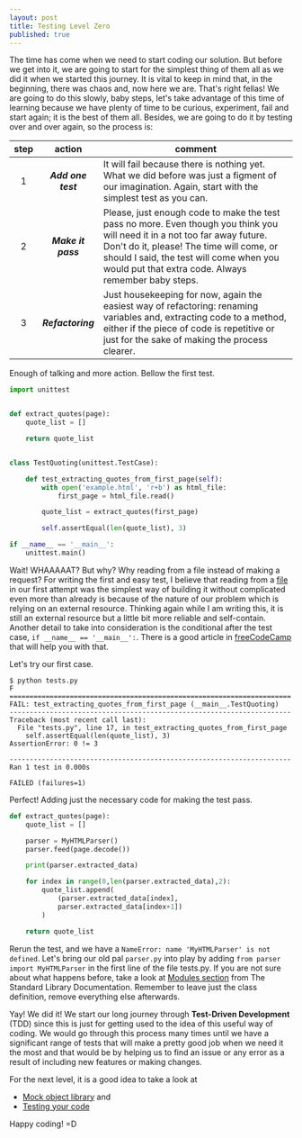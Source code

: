```yaml
---
layout: post
title: Testing Level Zero
published: true
---
```


The time has come when we need to start coding our solution. But before we get
into it, we are going to start for the simplest thing of them all as we did it
when we started this journey.
It is vital to keep in mind that, in the beginning, there was chaos and, now here
we are. That's right fellas! We are going to do this slowly, baby steps, let's take
advantage of this time of learning because we have plenty of time to be curious, experiment, fail and start again;
it is the best of them all. Besides, we are going to do it by testing over and over again, so the process is:

|  step  | action | comment |
| :----: | :----: | ------- |
| 1 | **_Add one test_** | It will fail because there is nothing yet. What we did before was just a figment of our imagination. Again, start with the simplest test as you can. |
| 2 | **_Make it pass_** | Please, just enough code to make the test pass no more. Even though you think you will need it in a not too far away future. Don't do it, please! The time will come, or should I said, the test will come when you would put that extra code. Always remember baby steps. |
| 3 | **_Refactoring_** | Just housekeeping for now, again the easiest way of refactoring: renaming variables and, extracting code to a method, either if the piece of code is repetitive or just for the sake of making the process clearer. |

Enough of talking and more action. Bellow the first test.

```python
import unittest


def extract_quotes(page):
    quote_list = []

    return quote_list


class TestQuoting(unittest.TestCase):

    def test_extracting_quotes_from_first_page(self):
        with open('example.html', 'r+b') as html_file:
            first_page = html_file.read()

        quote_list = extract_quotes(first_page)

        self.assertEqual(len(quote_list), 3)

if __name__ == '__main__':
    unittest.main()
```

Wait! WHAAAAAT? But why? Why reading from a file instead of making a request? For
writing the first and easy test, I believe that reading from a [file](https://ambarmendez.github.io/files/example.html) in
our first attempt was the simplest way of building it without complicated even
more than already is because of the nature of our problem which is relying on an
external resource. Thinking again while I am writing this, it is still
an external resource but a little bit more reliable and self-contain. Another
detail to take into consideration is the conditional after the test
case, `if __name__ == '__main__':`. There is a good article
in [freeCodeCamp](https://www.freecodecamp.org/news/if-name-main-python-example/) that
will help you with that.

Let's try our first case.

```
$ python tests.py
F
======================================================================
FAIL: test_extracting_quotes_from_first_page (__main__.TestQuoting)
----------------------------------------------------------------------
Traceback (most recent call last):
  File "tests.py", line 17, in test_extracting_quotes_from_first_page
    self.assertEqual(len(quote_list), 3)
AssertionError: 0 != 3

----------------------------------------------------------------------
Ran 1 test in 0.000s

FAILED (failures=1)

```

Perfect! Adding just the necessary code for making the test pass.

```python
def extract_quotes(page):
    quote_list = []

    parser = MyHTMLParser()
    parser.feed(page.decode())

    print(parser.extracted_data)

    for index in range(0,len(parser.extracted_data),2):
        quote_list.append(
            (parser.extracted_data[index],
            parser.extracted_data[index+1])
        )

    return quote_list
```

Rerun the test, and we have a `NameError: name 'MyHTMLParser' is not defined`. Let's
bring our old pal `parser.py` into play by adding `from parser import MyHTMLParser`
in the first line of the file tests.py. If you are not sure about what happens before,
take a look at [Modules section](https://docs.python.org/3/tutorial/modules.html) from
The Standard Library Documentation. Remember to leave just the class definition, remove
everything else afterwards.

Yay! We did it! We start our long journey through **Test-Driven Development**
(TDD) since this is just for getting used to the idea of this useful way of coding.
We would go through this process many times until we have a significant range of
tests that will make a pretty good job when we need it the most and that would be by
helping us to find an issue or any error as a result of including new features or making
changes.

For the next level, it is a good idea to take a look at
- [Mock object library](https://docs.python.org/3/library/unittest.mock.html) and
- [Testing your code](https://docs.python-guide.org/writing/tests/)

Happy coding! =D
